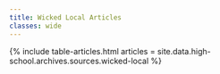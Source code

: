 ```yaml
---
title: Wicked Local Articles
classes: wide
---
```


{% include table-articles.html
  articles = site.data.high-school.archives.sources.wicked-local %}
